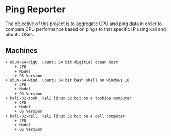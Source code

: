 # Ping Reporter
The objective of this project is to aggregate CPU and ping data in order to compare CPU performance based on pings to that specific IP using kali and ubuntu OSes.

## Machines
	+ ubun-64-digO, ubuntu 64 bit digitial ocean host
		+ CPU
		+ Model
		+ OS Version
	+ ubun-64-wind, ubuntu 64 bit bash shell on windows 10
		+ CPU
		+ Model
		+ OS Version
	+ kali-32-tosh, kali linux 32 bit on a toshiba computer
		+ CPU
		+ Model
		+ OS Version
	+ kali-32-dell, kali linux 32 bit on a dell computer
		+ CPU
		+ Model
		+ OS Version

